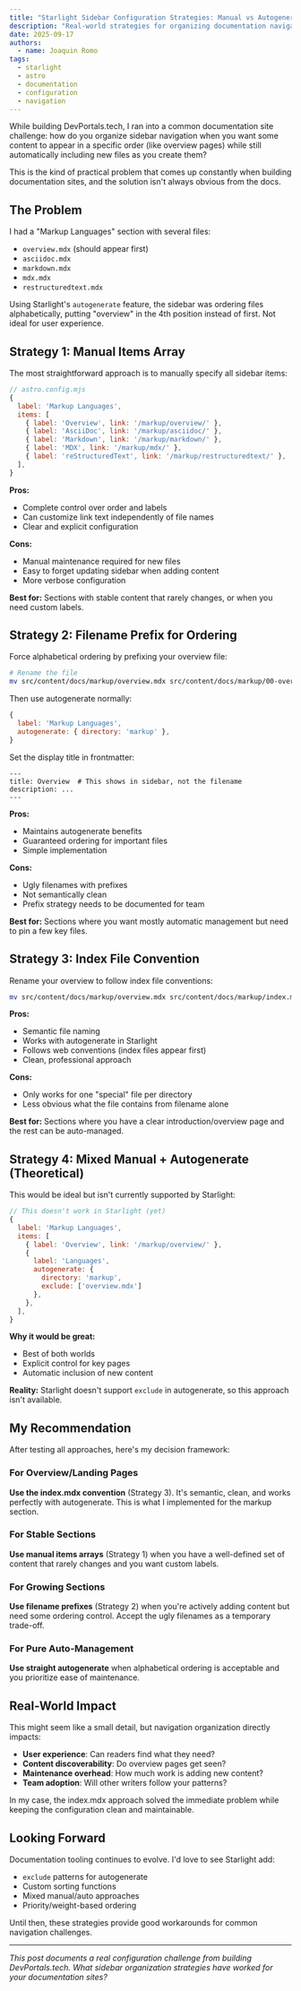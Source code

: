 ```yaml
---
title: "Starlight Sidebar Configuration Strategies: Manual vs Autogenerate"
description: "Real-world strategies for organizing documentation navigation when you need both flexibility and automation"
date: 2025-09-17
authors:
  - name: Joaquin Romo
tags:
  - starlight
  - astro
  - documentation
  - configuration
  - navigation
---
```


While building DevPortals.tech, I ran into a common documentation site challenge: how do you organize sidebar navigation when you want some content to appear in a specific order (like overview pages) while still automatically including new files as you create them?

This is the kind of practical problem that comes up constantly when building documentation sites, and the solution isn't always obvious from the docs.

## The Problem

I had a "Markup Languages" section with several files:
- `overview.mdx` (should appear first)
- `asciidoc.mdx`
- `markdown.mdx` 
- `mdx.mdx`
- `restructuredtext.mdx`

Using Starlight's `autogenerate` feature, the sidebar was ordering files alphabetically, putting "overview" in the 4th position instead of first. Not ideal for user experience.

## Strategy 1: Manual Items Array

The most straightforward approach is to manually specify all sidebar items:

```javascript
// astro.config.mjs
{
  label: 'Markup Languages',
  items: [
    { label: 'Overview', link: '/markup/overview/' },
    { label: 'AsciiDoc', link: '/markup/asciidoc/' },
    { label: 'Markdown', link: '/markup/markdown/' },
    { label: 'MDX', link: '/markup/mdx/' },
    { label: 'reStructuredText', link: '/markup/restructuredtext/' },
  ],
}
```

**Pros:**
- Complete control over order and labels
- Can customize link text independently of file names
- Clear and explicit configuration

**Cons:**
- Manual maintenance required for new files
- Easy to forget updating sidebar when adding content
- More verbose configuration

**Best for:** Sections with stable content that rarely changes, or when you need custom labels.

## Strategy 2: Filename Prefix for Ordering

Force alphabetical ordering by prefixing your overview file:

```bash
# Rename the file
mv src/content/docs/markup/overview.mdx src/content/docs/markup/00-overview.mdx
```

Then use autogenerate normally:

```javascript
{
  label: 'Markup Languages',
  autogenerate: { directory: 'markup' },
}
```

Set the display title in frontmatter:

```mdx
---
title: Overview  # This shows in sidebar, not the filename
description: ...
---
```

**Pros:**
- Maintains autogenerate benefits
- Guaranteed ordering for important files
- Simple implementation

**Cons:**
- Ugly filenames with prefixes
- Not semantically clean
- Prefix strategy needs to be documented for team

**Best for:** Sections where you want mostly automatic management but need to pin a few key files.

## Strategy 3: Index File Convention

Rename your overview to follow index file conventions:

```bash
mv src/content/docs/markup/overview.mdx src/content/docs/markup/index.mdx
```

**Pros:**
- Semantic file naming
- Works with autogenerate in Starlight
- Follows web conventions (index files appear first)
- Clean, professional approach

**Cons:**
- Only works for one "special" file per directory
- Less obvious what the file contains from filename alone

**Best for:** Sections where you have a clear introduction/overview page and the rest can be auto-managed.

## Strategy 4: Mixed Manual + Autogenerate (Theoretical)

This would be ideal but isn't currently supported by Starlight:

```javascript
// This doesn't work in Starlight (yet)
{
  label: 'Markup Languages',
  items: [
    { label: 'Overview', link: '/markup/overview/' },
    {
      label: 'Languages',
      autogenerate: { 
        directory: 'markup',
        exclude: ['overview.mdx']
      },
    },
  ],
}
```

**Why it would be great:**
- Best of both worlds
- Explicit control for key pages
- Automatic inclusion of new content

**Reality:** Starlight doesn't support `exclude` in autogenerate, so this approach isn't available.

## My Recommendation

After testing all approaches, here's my decision framework:

### For Overview/Landing Pages
**Use the index.mdx convention** (Strategy 3). It's semantic, clean, and works perfectly with autogenerate. This is what I implemented for the markup section.

### For Stable Sections  
**Use manual items arrays** (Strategy 1) when you have a well-defined set of content that rarely changes and you want custom labels.

### For Growing Sections
**Use filename prefixes** (Strategy 2) when you're actively adding content but need some ordering control. Accept the ugly filenames as a temporary trade-off.

### For Pure Auto-Management
**Use straight autogenerate** when alphabetical ordering is acceptable and you prioritize ease of maintenance.

## Real-World Impact

This might seem like a small detail, but navigation organization directly impacts:

- **User experience**: Can readers find what they need?
- **Content discoverability**: Do overview pages get seen?
- **Maintenance overhead**: How much work is adding new content?
- **Team adoption**: Will other writers follow your patterns?

In my case, the index.mdx approach solved the immediate problem while keeping the configuration clean and maintainable.

## Looking Forward

Documentation tooling continues to evolve. I'd love to see Starlight add:
- `exclude` patterns for autogenerate
- Custom sorting functions
- Mixed manual/auto approaches
- Priority/weight-based ordering

Until then, these strategies provide good workarounds for common navigation challenges.

---

*This post documents a real configuration challenge from building DevPortals.tech. What sidebar organization strategies have worked for your documentation sites?*
